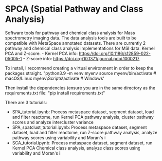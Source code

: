 # SPCA (Spatial Pathway and Class Analysis)
Software tools for pathway and chemical class analysis for Mass spectrometry imaging data. The data analysis tools are built to be compatible with MetaSpace annotated datasets. There are currently 2 pathway and chemical class analysis implementations for MSI data: Kernel PCA and Z-score.
    - Kernel PCA info: https://doi.org/10.1186/s12859-022-05005-1
    - Z-score info: https://doi.org/10.1371/journal.pcbi.1000217

To install, I recommend creating a virtual environment in order to keep the packages straight.
"python3.9 -m venv myenv
source myenv/bin/activate   # macOS/Linux
myenv\Scripts\activate      # Windows'

Then install the dependencies (ensure you are in the same directory as the requirements.txt file:
"pip install requirements.txt"


There are 3 tutorials: 
  - SPA_tutorial.ipynb: Process metaspace dataset, segment dataset, load and filter reactome, run Kernel PCA pathway analysis, cluster pathway scores and analyze intercluster variance
  - SPA_spatclust_tutorial.ipynb: Process metaspace dataset, segment dataset, load and filter reactome, run Z-score pathway analysis, analyze pathway scores using variability and Moran's i
  - SCA_tutorial.ipynb: Process metaspace dataset, segment dataset, run Kernel PCA Chemical class analysis, analyze class scores using variability and Moran's i
